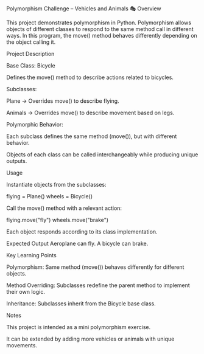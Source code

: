 Polymorphism Challenge – Vehicles and Animals 🎭
Overview

This project demonstrates polymorphism in Python. Polymorphism allows objects of different classes to respond to the same method call in different ways. In this program, the move() method behaves differently depending on the object calling it.

Project Description

Base Class: Bicycle

Defines the move() method to describe actions related to bicycles.

Subclasses:

Plane → Overrides move() to describe flying.

Animals → Overrides move() to describe movement based on legs.

Polymorphic Behavior:

Each subclass defines the same method (move()), but with different behavior.

Objects of each class can be called interchangeably while producing unique outputs.

Usage

Instantiate objects from the subclasses:

flying = Plane()
wheels = Bicycle()

Call the move() method with a relevant action:

flying.move("fly")
wheels.move("brake")

Each object responds according to its class implementation.

Expected Output
Aeroplane can fly.
A bicycle can brake.

Key Learning Points

Polymorphism: Same method (move()) behaves differently for different objects.

Method Overriding: Subclasses redefine the parent method to implement their own logic.

Inheritance: Subclasses inherit from the Bicycle base class.

Notes

This project is intended as a mini polymorphism exercise.

It can be extended by adding more vehicles or animals with unique movements.
